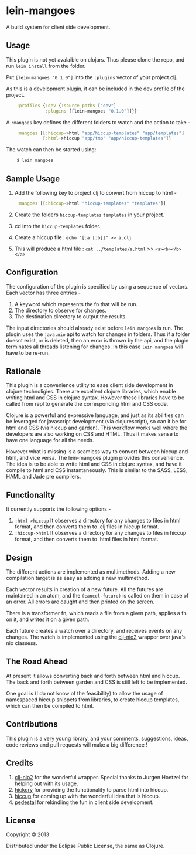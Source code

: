 # lein-mangoes

A build system for client side development.

## Usage

This plugin is not yet avalaible on clojars. Thus please clone the repo, and run `lein install` from the folder.

Put `[lein-mangoes "0.1.0"]` into the `:plugins` vector of your project.clj.

As this is a development plugin, it can be included in the dev profile of the project.
```clojure
    :profiles {:dev {:source-paths ["dev"]
               :plugins [[lein-mangoes "0.1.0"]]}}
```

A `:mangoes` key defines the different folders to watch and the action to take -
```clojure
    :mangoes [[:hiccup->html "app/hiccup-templates" "app/templates"]
              [:html->hiccup "app/tmp" "app/hiccup-templates"]]
```
The watch can then be started using:
```bash
    $ lein mangoes
```
## Sample Usage

1. Add the following key to project.clj to convert from hiccup to html -
```clojure
    :mangoes [[:hiccup->html "hiccup-templates" "templates"]]
```
2. Create the folders `hiccup-templates` `templates` in your project.

3. cd into the `hiccup-templates` folder.

4. Create a hiccup file : `echo "[:a [:b]]" >> a.clj`

5. This will produce a html file : `cat ../templates/a.html` >> `<a><b></b></a>`

## Configuration

The configuration of the plugin is specified by using a sequence of vectors. Each vector has three entries -

1. A keyword which represents the fn that will be run.
2. The directory to observe for changes.
3. The destination directory to output the results.

The input directories should already exist before `lein mangoes` is run. The plugin uses the `java.nio` api to watch for changes in folders. Thus if a folder doesnt exist, or is deleted, then an error is thrown by the api, and the plugin terminates all threads listening for changes. In this case `lein mangoes` will have to be re-run.

## Rationale

This plugin is a convenience utility to ease client side development in clojure technoligies. There are excellent clojure libraries, which enable writing html and CSS in clojure syntax. However these libraries have to be called from repl to generate the corresponding html and CSS code.

Clojure is a powerful and expressive language, and just as its abilities can be leveraged for javascript development (via clojurescript), so can it be for html and CSS (via hiccup and garden). This workflow works well where the developers are also working on CSS and HTML. Thus it makes sense to have one language for all the needs.

However what is missing is a seamless way to convert between hiccup and html, and vice versa. The lein-mangoes plugin provides this convenience. The idea is to be able to write html and CSS in clojure syntax, and have it compile to html and CSS instantaneously. This is similar to the SASS, LESS, HAML and Jade pre compilers.

## Functionality

It currently supports the following options -

1. `:html->hiccup` It observes a directory for any changes to files in html format, and then converts them to .clj files in hiccup format.
2. `:hiccup->html` It observes a directory for any changes to files in hiccup format, and then converts them to .html files in html format.

## Design

The different actions are implemented as multimethods. Adding a new compilation target is as easy as adding a new multimethod.

Each vector results in creation of a new future. All the futures are maintained in an atom, and the `(cancel-future)` is called on them in case of an error. All errors are caught and then printed on the screen.

There is a transformer fn, which reads a file from a given path, applies a fn on it, and writes it on a given path.

Each future creates a watch over a directory, and receives events on any changes. The watch is implemented using the [clj-nio2][] wrapper over java's nio classess.

## The Road Ahead

At present it allows converting back and forth between html and hiccup. The back and forth between garden and CSS is still left to be implemented.

One goal is (I do not know of the feasibility) to allow the usage of namespaced hiccup snippets from libraries, to create hiccup templates, which can then be compiled to html.

## Contributions

This plugin is a very young library, and your comments, suggestions, ideas, code reviews and pull requests will make a big difference !

## Credits

1. [clj-nio2][] for the wonderful wrapper. Special thanks to Jurgen Hoetzel for helping out with its usage.
2. [hickory][] for providing the functionality to parse html into hiccup.
3. [hiccup][] for coming up with the wonderful idea that is hiccup.
4. [pedestal][] for rekindling the fun in client side development.

[clj-nio2]: https://github.com/juergenhoetzel/clj-nio2
[hickory]: https://github.com/davidsantiago/hickory
[hiccup]: https://github.com/weavejester/hiccup
[pedestal]: http://pedestal.io

## License

Copyright © 2013

Distributed under the Eclipse Public License, the same as Clojure.
